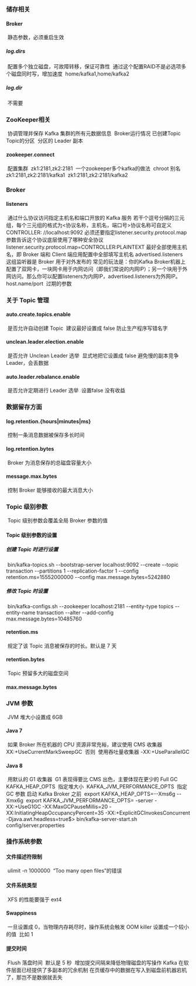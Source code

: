 ### 储存相关

#### 	Broker

​		静态参数，必须重启生效

##### 		log.dirs

​			配置多个独立磁盘，可故障转移，保证可靠性
​			通过这个配置RAID不是必选项
​			多个磁盘同时写，增加速度
​			home/kafka1,home/kafka2

##### 		log.dir

​			不需要

### ZooKeeper相关

​	协调管理并保存 Kafka 集群的所有元数据信息
​		Broker运行情况
​		已创建Topic
​		Topic的分区
​		分区的 Leader 副本

#### 	zookeeper.connect

​		配置集群
​		zk1:2181,zk2:2181
​		一个zookeeper多个kafka的做法
​			chroot 别名
​			zk1:2181,zk2:2181/kafka1
​			zk1:2181,zk2:2181/kafka2

### Broker

#### 	listeners

​		通过什么协议访问指定主机名和端口开放的 Kafka 服务
​		若干个逗号分隔的三元组，每个三元组的格式为<协议名称，主机名，端口号>
​		协议名称可自定义
​			CONTROLLER: //localhost:9092
​			必须还要指定listener.security.protocol.map参数告诉这个协议底层使用了哪种安全协议
​			listener.security.protocol.map=CONTROLLER:PLAINTEXT
​		最好全部使用主机名，即 Broker 端和 Client 端应用配置中全部填写主机名
​	advertised.listeners
​		这组监听器是 Broker 用于对外发布的
​		常见的玩法是：你的Kafka Broker机器上配置了双网卡，一块网卡用于内网访问（即我们常说的内网IP）；另一个块用于外网访问。那么你可以配置listeners为内网IP，advertised.listeners为外网IP。
​	host.name/port
​		过期的参数

### 关于 Topic 管理

#### 	auto.create.topics.enable

​		是否允许自动创建 Topic
​		建议最好设置成 false
​			防止生产程序写错名字

#### 	unclean.leader.election.enable

​		是否允许 Unclean Leader 选举
​		显式地把它设置成 false
​			避免慢的副本竞争Leader，会丢数据

#### 	auto.leader.rebalance.enable

​		是否允许定期进行 Leader 选举
​		设置false 没有收益

### 数据留存方面

#### 	log.retention.{hours|minutes|ms}

​		控制一条消息数据被保存多长时间

#### 	log.retention.bytes

​		Broker 为消息保存的总磁盘容量大小

#### 	message.max.bytes

​		控制 Broker 能够接收的最大消息大小

### Topic 级别参数

​	Topic 级别参数会覆盖全局 Broker 参数的值

#### 	Topic 级别参数的设置

##### 		创建 Topic 时进行设置

​			bin/kafka-topics.sh --bootstrap-server localhost:9092 --create --topic transaction --partitions 1 --replication-factor 1 --config retention.ms=15552000000 --config max.message.bytes=5242880

##### 		修改 Topic 时设置

​			bin/kafka-configs.sh --zookeeper localhost:2181 --entity-type topics --entity-name transaction --alter --add-config max.message.bytes=10485760

#### 	retention.ms

​		规定了该 Topic 消息被保存的时长。默认是 7 天

#### 	retention.bytes

​		Topic 预留多大的磁盘空间

#### 	max.message.bytes



### JVM 参数

​	JVM 堆大小设置成 6GB

#### 	Java 7

​		如果 Broker 所在机器的 CPU 资源非常充裕，建议使用 CMS 收集器
​		XX:+UseCurrentMarkSweepGC
​	否则
​		使用吞吐量收集器
​		-XX:+UseParallelGC

#### 	Java 8

​		用默认的 G1 收集器
​		G1 表现得要比 CMS 出色，主要体现在更少的 Full GC
​	KAFKA_HEAP_OPTS
​		指定堆大小
​	KAFKA_JVM_PERFORMANCE_OPTS
​		指定 GC 参数
​	启动 Kafka Broker 之前
​		export KAFKA_HEAP_OPTS=--Xms6g --Xmx6g
​		export KAFKA_JVM_PERFORMANCE_OPTS= -server -XX:+UseG1GC -XX:MaxGCPauseMillis=20 -XX:InitiatingHeapOccupancyPercent=35 -XX:+ExplicitGCInvokesConcurrent -Djava.awt.headless=true$> bin/kafka-server-start.sh config/server.properties

### 操作系统参数

#### 	文件描述符限制

​		ulimit -n 1000000
​			“Too many open files”的错误

#### 	文件系统类型

​		XFS 的性能要强于 ext4

#### 	Swappiness

​		一旦设置成 0，当物理内存耗尽时，操作系统会触发 OOM killer
​		设置成一个较小的值
​			比如 1

#### 	提交时间

​		Flush 落盘时间
​			默认是 5 秒
​		增加提交间隔来降低物理磁盘的写操作
​		Kafka 在软件层面已经提供了多副本的冗余机制
​			在页缓存中的数据在写入到磁盘前机器宕机了，那岂不是数据就丢失